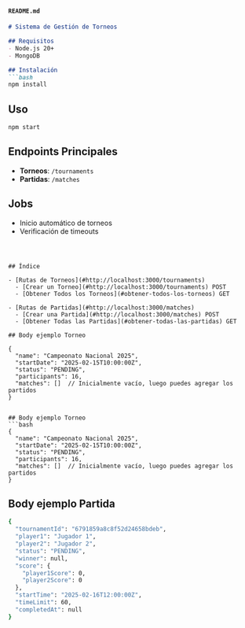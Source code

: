 
#### `README.md`
```markdown
# Sistema de Gestión de Torneos

## Requisitos
- Node.js 20+
- MongoDB

## Instalación
```bash
npm install
```

## Uso
```bash
npm start
```

## Endpoints Principales
- **Torneos**: `/tournaments`
- **Partidas**: `/matches`

## Jobs
- Inicio automático de torneos
- Verificación de timeouts
```



## Índice

- [Rutas de Torneos](#http://localhost:3000/tournaments)
  - [Crear un Torneo](#http://localhost:3000/tournaments) POST
  - [Obtener Todos los Torneos](#obtener-todos-los-torneos) GET
  
- [Rutas de Partidas](#http://localhost:3000/matches)
  - [Crear una Partida](#http://localhost:3000/matches) POST
  - [Obtener Todas las Partidas](#obtener-todas-las-partidas) GET

## Body ejemplo Torneo

{
  "name": "Campeonato Nacional 2025",
  "startDate": "2025-02-15T10:00:00Z",
  "status": "PENDING",
  "participants": 16,
  "matches": []  // Inicialmente vacío, luego puedes agregar los partidos
}


## Body ejemplo Torneo
```bash
{
  "name": "Campeonato Nacional 2025",
  "startDate": "2025-02-15T10:00:00Z",
  "status": "PENDING",
  "participants": 16,
  "matches": []  // Inicialmente vacío, luego puedes agregar los partidos
}
```


## Body ejemplo Partida
```bash
{
  "tournamentId": "6791859a8c8f52d24658bdeb",  
  "player1": "Jugador 1",
  "player2": "Jugador 2",
  "status": "PENDING",
  "winner": null,
  "score": {
    "player1Score": 0,
    "player2Score": 0
  },
  "startTime": "2025-02-16T12:00:00Z",
  "timeLimit": 60,
  "completedAt": null
}
```